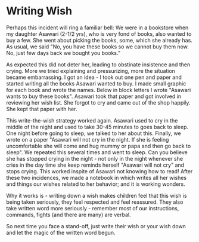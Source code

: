 Writing Wish
============                    

Perhaps this incident will ring a familiar bell: We were in a bookstore when my daughter Asawari (2-1/2 yrs), who is very fond of books, also wanted to buy a few. She went about picking the books, some, which she already has. As usual, we said "No, you have these books so we cannot buy them now. No, just few days back we bought you books.”

As expected this did not deter her, leading to obstinate insistence and then crying. More we tried explaining and pressurizing, more the situation became embarrassing. I got an idea - I took out one pen and paper and started writing all the books Asawari wanted to buy. I made small graphic for each book and wrote the names. Below in block letters I wrote "Asawari wants to buy these books". Asawari took that paper and got involved in reviewing her wish list. She forgot to cry and came out of the shop happily. She kept that paper with her. 

This write-the-wish strategy worked again. Asawari used to cry in the middle of the night and used to take 30-45 minutes to goes back to sleep. One night before going to sleep, we talked to her about this. Finally, we wrote on a paper "Asawari will not cry in the night. If she is feeling uncomfortable she will come and hug mummy or papa and then go back to sleep". We repeated this several times and went to sleep. Can you believe she has stopped crying in the night - not only in the night whenever she cries in the day time she keep reminds herself "Asawari will not cry" and stops crying. This worked inspite of Asawari not knowing how to read! After these two incidences, we made a notebook in which writes all her wishes and things our wishes related to her behavior; and it is working wonders. 

Why it works is - writing down a wish makes children feel that this wish is being taken seriously, they feel respected and feel reassured. They also take written word more seriously - remember most of our instructions, commands, fights (and there are many) are verbal.
 
So next time you face a stand-off, just write their wish or your wish down and let the magic of the written word begun.
